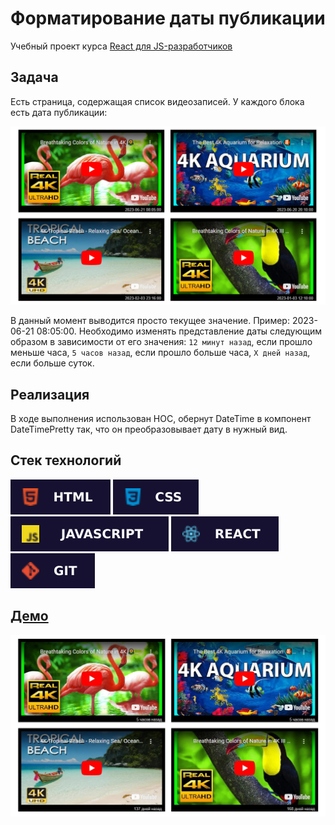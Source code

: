 # Форматирование даты публикации

Учебный проект курса [React для JS-разработчиков](https://netology.ru/programs/react)

## **Задача**

Есть страница, содержащая список видеозаписей. У каждого блока есть дата публикации:

![preview](./public/images/preview.png)

В данный момент выводится просто текущее значение. Пример: 2023-06-21 08:05:00. Необходимо изменять представление даты следующим образом в зависимости от его значения: `12 минут назад`, если прошло меньше часа, `5 часов назад`, если прошло больше часа, `X дней назад`, если больше суток.

## **Реализация**

В ходе выполнения использован HOC, обернут DateTime в компонент DateTimePretty так, что он преобразовывает дату в нужный вид.

## **Стек технологий**

![HTML](./public/images/html.svg)
![CSS](./public/images/css.svg)
![JS](./public/images/js.svg)
![REACT](./public/images/react.svg)
![GIT](./public/images/git.svg)

## [**Демо**](https://time-brown-gamma.vercel.app/)

![demo](./public/images/demo.jpg)
